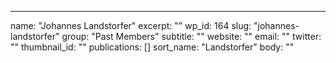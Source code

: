 ---
  name: "Johannes Landstorfer"
  excerpt: ""
  wp_id: 164
  slug: "johannes-landstorfer"
  group: "Past Members"
  subtitle: ""
  website: ""
  email: ""
  twitter: ""
  thumbnail_id: ""
  publications: []
  sort_name: "Landstorfer"
  body: ""
